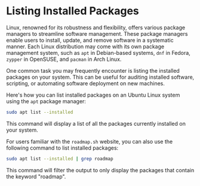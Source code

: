 # Listing Installed Packages

Linux, renowned for its robustness and flexibility, offers various package managers to streamline software management. These package managers enable users to install, update, and remove software in a systematic manner. Each Linux distribution may come with its own package management system, such as `apt` in Debian-based systems, `dnf` in Fedora, `zypper` in OpenSUSE, and `pacman` in Arch Linux.

One common task you may frequently encounter is listing the installed packages on your system. This can be useful for auditing installed software, scripting, or automating software deployment on new machines.

Here's how you can list installed packages on an Ubuntu Linux system using the `apt` package manager:

```bash
sudo apt list --installed
```

This command will display a list of all the packages currently installed on your system.

For users familiar with the `roadmap.sh` website, you can also use the following command to list installed packages:

```bash
sudo apt list --installed | grep roadmap
```

This command will filter the output to only display the packages that contain the keyword "roadmap".

